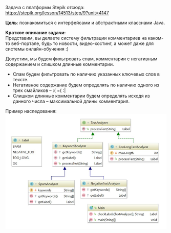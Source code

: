 Задача с платформы Stepik отсюда: https://stepik.org/lesson/14513/step/9?unit=4147

**Цель**: познакомиться с интерфейсами и абстрактными класснами Java.

**Краткое описание задачи:**  
Представим, вы делаете систему фильтрации комментариев на каком-то веб-портале, будь то новости, видео-хостинг, а может даже для системы онлайн-обучения :)

Допустим, мы будем фильтровать спам, комментарии с негативным содержанием и слишком длинные комментарии.  
* Спам будем фильтровать по наличию указанных ключевых слов в тексте.  
* Негативное содержание будем определять по наличию одного из трех смайликов – :( =( :|  
* Слишком длинные комментарии будем определять исходя из данного числа – максимальной длины комментария.

Пример наследования:
![example](example.JPG)
